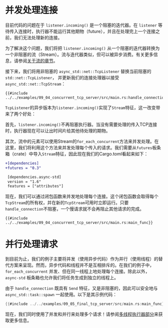 # 并发处理连接

目前代码的问题在于 `listener.incoming()` 是一个阻塞的迭代器。在 `listener` 等待传入连接时，执行器不能运行其他期物（future），并且在处理完上一个连接之前，我们无法处理新的连接。

为了解决这个问题，我们将把 `listener.incoming()` 从一个阻塞的迭代器转换为一个非阻塞的流（Stream）。流与迭代器类似，但可以被异步消费。有关更多信息，请参阅[关于流的章节](../05_streams/01_chapter.md)。

接下来，我们将用非阻塞的 `async_std::net::TcpListener` 替换当前阻塞的 `std::net::TcpListener`，
并更新我们的连接处理器以接受 `async_std::net::TcpStream`：

```rust,ignore
{{#include ../../examples/09_04_concurrent_tcp_server/src/main.rs:handle_connection}}
```

`TcpListener`的异步版本为`listener.incoming()`实现了`Stream`特征，这一改变带来了两个好处：

首先，`listener.incoming()`不再阻塞执行器。当没有需要处理的传入TCP连接时，执行器现在可以让出时间片给其他待处理的期物。

其次，流中的元素可以使用Stream的`for_each_concurrent`方法来并发处理。在这里，我们将利用这个方法来并发处理每个传入的请求。我们需要从`futures`板条箱（crate）中导入`Stream`特征，因此现在我们的Cargo.toml看起来如下：

```diff
+[dependencies]
+futures = "0.3"

 [dependencies.async-std]
 version = "1.6"
 features = ["attributes"]
```

现在，我们可以通过闭包函数来并发地处理每个连接。这个闭包函数会取得每个`TcpStream`的所有权，并在新的`TcpStream`可用时立即运行。只要`handle_connection`不阻塞，一个慢请求就不会再阻止其他请求的完成。

```rust,ignore
{{#include ../../examples/09_04_concurrent_tcp_server/src/main.rs:main_func}}
```
# 并行处理请求

到目前为止，我们的例子主要将并发（使用异步代码）作为并行（使用线程）的替代方案来呈现。然而，异步代码和线程并不是互相排斥的。在我们的例子中，`for_each_concurrent` 并发、但在同一线程上地处理每个连接。除此以外，`async-std` 板条箱也允许我们将任务生成到独立的线程上。

由于 `handle_connection` 既具有 `Send` 特征，又是非阻塞的，因此可以安全地与 `async_std::task::spawn` 一起使用。以下是其示例代码：

```rust
{{#include ../../examples/09_05_final_tcp_server/src/main.rs:main_func}}
```
现在，我们同时使用了并发和并行来处理多个请求！请参阅[多线程执行器部分](../08_ecosystem/00_chapter.md#single-threading-vs-multithreading)来获取更多信息。